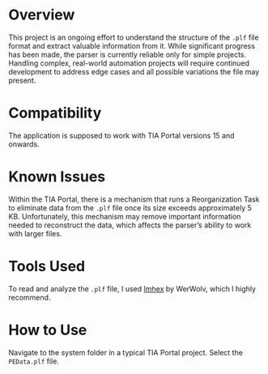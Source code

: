 # Overview
This project is an ongoing effort to understand the structure of the `.plf` file format and extract valuable information from it. While significant progress has been made, the parser is currently reliable only for simple projects. Handling complex, real-world automation projects will require continued development to address edge cases and all possible variations the file may present.

# Compatibility
The application is supposed to work with TIA Portal versions 15 and onwards.

# Known Issues
Within the TIA Portal, there is a mechanism that runs a Reorganization Task to eliminate data from the `.plf` file once its size exceeds approximately 5 KB. Unfortunately, this mechanism may remove important information needed to reconstruct the data, which affects the parser’s ability to work with larger files.

# Tools Used
To read and analyze the `.plf` file, I used [Imhex](https://github.com/WerWolv/ImHex) by WerWolv, which I highly recommend.

# How to Use
Navigate to the system folder in a typical TIA Portal project.
Select the `PEData.plf` file.
